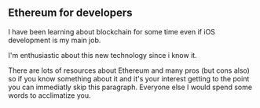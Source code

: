 ## Ethereum for developers

I have been learning about blockchain for some time even if iOS development is my main job.

I'm enthusiastic about this new technology since i know it.

There are lots of resources about Ethereum and many pros (but cons also) so if you know something about it and it's your interest getting to the point you can immediatly skip this paragraph. Everyone else I would spend some words to acclimatize you.